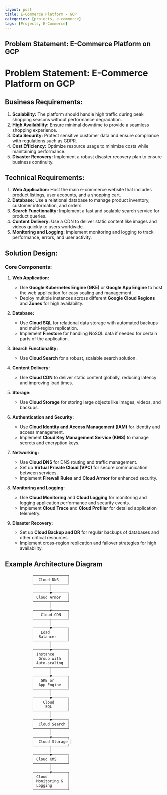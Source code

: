 ```yaml
---
layout: post
title: E-Commerce Platform - GCP
categories: [projects, e-commerce]
tags: [Projects, E-Commerce]
---
```

## Problem Statement: E-Commerce Platform on GCP

# Problem Statement: E-Commerce Platform on GCP

## Business Requirements:
1. **Scalability:** The platform should handle high traffic during peak shopping seasons without performance degradation.
2. **High Availability:** Ensure minimal downtime to provide a seamless shopping experience.
3. **Data Security:** Protect sensitive customer data and ensure compliance with regulations such as GDPR.
4. **Cost Efficiency:** Optimize resource usage to minimize costs while maintaining performance.
5. **Disaster Recovery:** Implement a robust disaster recovery plan to ensure business continuity.

## Technical Requirements:
1. **Web Application:** Host the main e-commerce website that includes product listings, user accounts, and a shopping cart.
2. **Database:** Use a relational database to manage product inventory, customer information, and orders.
3. **Search Functionality:** Implement a fast and scalable search service for product queries.
4. **Content Delivery:** Use a CDN to deliver static content like images and videos quickly to users worldwide.
5. **Monitoring and Logging:** Implement monitoring and logging to track performance, errors, and user activity.

## Solution Design:

### Core Components:

1. **Web Application:**
   - Use **Google Kubernetes Engine (GKE)** or **Google App Engine** to host the web application for easy scaling and management.
   - Deploy multiple instances across different **Google Cloud Regions** and **Zones** for high availability.

2. **Database:**
   - Use **Cloud SQL** for relational data storage with automated backups and multi-region replication.
   - Implement **Firestore** for handling NoSQL data if needed for certain parts of the application.

3. **Search Functionality:**
   - Use **Cloud Search** for a robust, scalable search solution.

4. **Content Delivery:**
   - Use **Cloud CDN** to deliver static content globally, reducing latency and improving load times.

5. **Storage:**
   - Use **Cloud Storage** for storing large objects like images, videos, and backups.

6. **Authentication and Security:**
   - Use **Cloud Identity and Access Management (IAM)** for identity and access management.
   - Implement **Cloud Key Management Service (KMS)** to manage secrets and encryption keys.

7. **Networking:**
   - Use **Cloud DNS** for DNS routing and traffic management.
   - Set up **Virtual Private Cloud (VPC)** for secure communication between services.
   - Implement **Firewall Rules** and **Cloud Armor** for enhanced security.

8. **Monitoring and Logging:**
   - Use **Cloud Monitoring** and **Cloud Logging** for monitoring and logging application performance and security events.
   - Implement **Cloud Trace** and **Cloud Profiler** for detailed application telemetry.

9. **Disaster Recovery:**
   - Set up **Cloud Backup and DR** for regular backups of databases and other critical resources.
   - Implement cross-region replication and failover strategies for high availability.

## Example Architecture Diagram

```plaintext
            ┌───────────────┐
            │  Cloud DNS    │
            └───────┬───────┘
                    │
            ┌───────▼───────┐
            │ Cloud Armor   │
            └───────┬───────┘
                    │
            ┌───────▼───────┐
            │   Cloud CDN   │
            └───────┬───────┘
                    │
            ┌───────▼───────┐
            │   Load        │
            │  Balancer     │
            └───────┬───────┘
                    │
            ┌───────▼───────┐
            │ Instance      │
            │  Group with   │
            │ Auto-scaling  │
            └───────┬───────┘
                    │
            ┌───────▼───────┐
            │   GKE or      │
            │  App Engine   │
            └───────┬───────┘
                    │
            ┌───────▼───────┐
            │    Cloud      │
            │     SQL       │
            └───────┬───────┘
                    │
            ┌───────▼───────┐
            │  Cloud Search │
            └───────┬───────┘
                    │
            ┌───────▼───────┐
            │  Cloud Storage │
            └───────┬───────┘
                    │
            ┌───────▼───────┐
            │ Cloud KMS     │
            └───────┬───────┘
                    │
            ┌───────▼───────┐
            │ Cloud         │
            │ Monitoring &  │
            │ Logging       │
            └───────────────┘
```